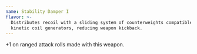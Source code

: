 ```yaml
---
name: Stability Damper I
flavor: >-
  Distributes recoil with a sliding system of counterweights compatible with
  kinetic coil generators, reducing weapon kickback.
---
```

+1 on ranged attack rolls made with this weapon.
